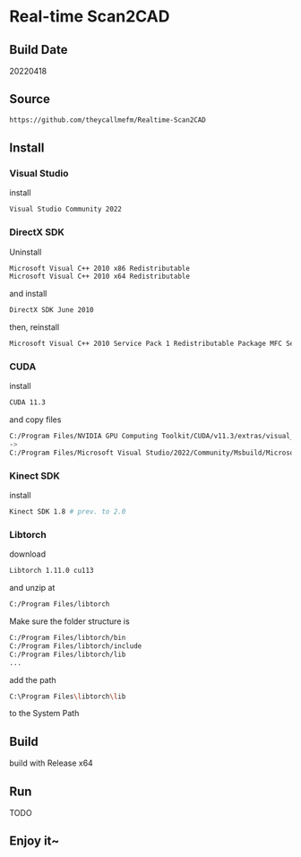 # Real-time Scan2CAD

## Build Date

20220418

## Source

```bash
https://github.com/theycallmefm/Realtime-Scan2CAD
```

## Install

### Visual Studio

install

```bash
Visual Studio Community 2022
```

### DirectX SDK

Uninstall

```bash
Microsoft Visual C++ 2010 x86 Redistributable
Microsoft Visual C++ 2010 x64 Redistributable
```

and install

```bash
DirectX SDK June 2010
```

then, reinstall

```bash
Microsoft Visual C++ 2010 Service Pack 1 Redistributable Package MFC Security Update
```

### CUDA

install

```bash
CUDA 11.3
```

and copy files

```bash
C:/Program Files/NVIDIA GPU Computing Toolkit/CUDA/v11.3/extras/visual_studio_integration/MSBuildExtensions/*
->
C:/Program Files/Microsoft Visual Studio/2022/Community/Msbuild/Microsoft/VC/v170/BuildCustomizations/
```

### Kinect SDK

install

```bash
Kinect SDK 1.8 # prev. to 2.0
```

### Libtorch

download

```bash
Libtorch 1.11.0 cu113
```

and unzip at

```bash
C:/Program Files/libtorch
```

Make sure the folder structure is

```bash
C:/Program Files/libtorch/bin
C:/Program Files/libtorch/include
C:/Program Files/libtorch/lib
...
```

add the path

```bash
C:\Program Files\libtorch\lib
```

to the System Path

## Build

build with Release x64

## Run

TODO

## Enjoy it~
